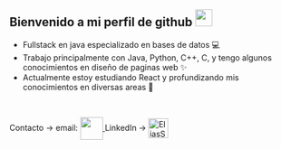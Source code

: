 ## Bienvenido a mi perfil de github <img width="30px" height="30px" src="https://media.tenor.com/images/3b388fe03da271d2674faf85eb7c3fcd/tenor.gif" /> 

- Fullstack en java especializado en bases de datos 💻
- Trabajo principalmente con Java, Python, C++, C, y tengo algunos conocimientos en diseño de paginas web ✨
- Actualmente estoy estudiando React y profundizando mis conocimientos en diversas areas 📖

<br />

Contacto ->   email: <a href = "mailto: elusteinkamp@gmail.com">
                      <img align="center" src="https://cdn-icons-png.flaticon.com/512/324/324123.png" height="40" width="40" />
                      </a>
LinkedIn -> <a href="https://ar.linkedin.com/in/elias-steinkamp-a720b420b" target="blank">
              <img align="center" src="https://cdn-icons-png.flaticon.com/512/1383/1383262.png" alt="EliasSteinkamp" height="35" width="35" />
            </a>
<br />
